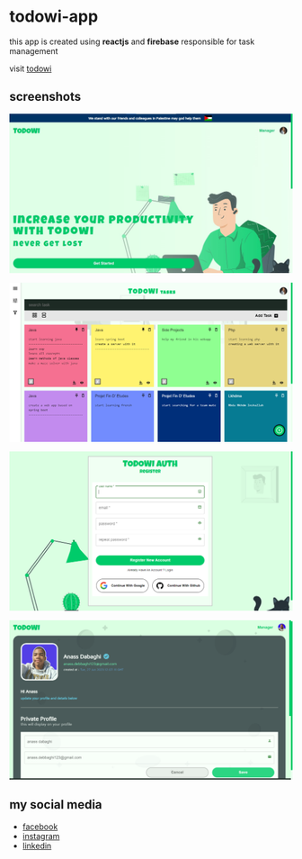 # todowi-app

this app is created using **reactjs** and **firebase** responsible for task management

visit [todowi](https://todowi.vercel.app/)

## screenshots

![home page](/home-img.jpeg)

![app](/manager-img.PNG)

![auth](/auth-img.PNG)

![profile](/profile-img.PNG)

## my social media

- [facebook](https://www.facebook.com/profile.php?id=100075508960200)
- [instagram](https://www.instagram.com/debbaghianass/)
- [linkedin](<https://todowi.vercel.app/](https://www.linkedin.com/in/anass-dabaghi-5a51141b6/)https://www.linkedin.com/in/anass-dabaghi-5a51141b6/>)
